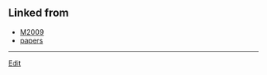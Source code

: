 ## Linked from

* [M2009](M2009.md)
* [papers](papers.md)


----
[Edit](https://github.com/vitroid/vitroid.github.io/blob/master/MD/paper2009.md)
